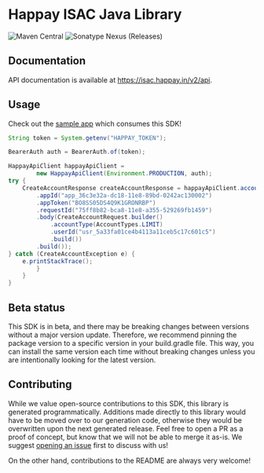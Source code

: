 # Happay ISAC Java Library

![Maven Central](https://img.shields.io/maven-central/v/io.github.fern-api/happay) 
![Sonatype Nexus (Releases)](https://img.shields.io/nexus/r/io.github.fern-api/happay?server=https%3A%2F%2Fs01.oss.sonatype.org)

## Documentation

API documentation is available at <https://isac.happay.in/v2/api>.

## Usage

Check out the [sample app](sample-app/src/main/java/sample/App.java) which consumes this SDK!

```java
String token = System.getenv("HAPPAY_TOKEN");

BearerAuth auth = BearerAuth.of(token);

HappayApiClient happayApiClient =
        new HappayApiClient(Environment.PRODUCTION, auth);
try {
    CreateAccountResponse createAccountResponse = happayApiClient.account().createAccount(CreateAccount.Request.builder()
        .appId("app_36c3e32a-dc18-11e8-89bd-0242ac130002")
        .appToken("BO8SS05DS4Q9K1GRONRBP")
        .requestId("75ff8b82-bca8-11e8-a355-529269fb1459")
        .body(CreateAccountRequest.builder()
            .accountType(AccountTypes.LIMIT)
            .userId("usr_5a33fa01ce4b4113a11ceb5c17c601c5")
            .build())
        .build());
} catch (CreateAccountException e) {
    e.printStackTrace();
        }
    }
}
```

## Beta status

This SDK is in beta, and there may be breaking changes between versions without a major version update. Therefore, we recommend pinning the package version to a specific version in your build.gradle file. This way, you can install the same version each time without breaking changes unless you are intentionally looking for the latest version.

## Contributing

While we value open-source contributions to this SDK, this library is generated programmatically. Additions made directly to this library would have to be moved over to our generation code, otherwise they would be overwritten upon the next generated release. Feel free to open a PR as a proof of concept, but know that we will not be able to merge it as-is. We suggest [opening an issue](https://github.com/fern-happay/happay-java/issues) first to discuss with us!

On the other hand, contributions to the README are always very welcome!

